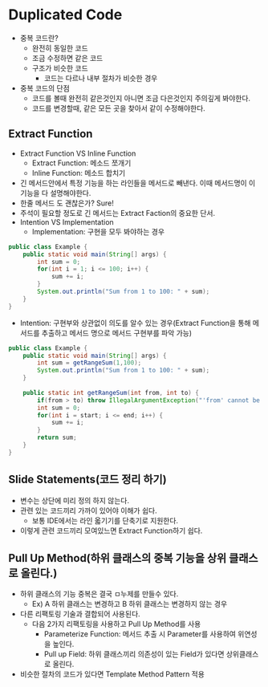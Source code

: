 # Duplicated Code
* 중복 코드란?
  * 완전히 동일한 코드
  * 조금 수정하면 같은 코드
  * 구조가 비슷한 코드
    * 코드는 다르나 내부 절차가 비슷한 경우
* 중복 코드의 단점
  * 코드를 볼때 완전히 같은것인지 아니면 조금 다은것인지 주의깊게 봐야한다.
  * 코드를 변경할때, 같은 모든 곳을 찾아서 같이 수정해야한다.
## Extract Function
* Extract Function VS Inline Function
  * Extract Function: 메소드 쪼개기
  * Inline Function: 메소드 합치기
* 긴 메서드안에서 특정 기능을 하는 라인들을 메서드로 빼낸다. 이때 메서드명이 이 기능을 다 설명해야한다.
* 한줄 메서드 도 괜찮은가? Sure!
* 주석이 필요할 정도로 긴 메서드는 Extract Faction의 중요한 단서.
* Intention VS Implementation
  * Implementation: 구현을 모두 봐야하는 경우

```java
public class Example {
    public static void main(String[] args) {
        int sum = 0;
        for(int i = 1; i <= 100; i++) {
            sum += i;
        }
        System.out.println("Sum from 1 to 100: " + sum);
    }
}
```
  * Intention: 구현부와 상관없이 의도를 알수 있는 경우(Extract Function을 통해 메서드를 추출하고 메서드 명으로 메서드 구현부를 파악 가능)
```java
public class Example {
    public static void main(String[] args) {
        int sum = getRangeSum(1,100);
        System.out.println("Sum from 1 to 100: " + sum);
    }
    
    public static int getRangeSum(int from, int to) {
        if(from > to) throw IllegalArgumentException("'from' cannot be greater than 'to'.");
        int sum = 0;
        for(int i = start; i <= end; i++) {
            sum += i;
        }
        return sum;
    }
}
```
## Slide Statements(코드 정리 하기)
* 변수는 상단에 미리 정의 하지 않는다.
* 관련 있는 코드끼리 가까이 있어야 이해가 쉽다.
  * 보통 IDE에서는 라인 옯기기를 단축기로 지원한다.
* 이렇게 관련 코드끼리 모여있느면 Extract Function하기 쉽다.

## Pull Up Method(하위 클래스의 중복 기능을 상위 클래스로 올린다.)
* 하위 클래스의 기능 중복은 결국 ㅁ누제를 만들수 있다.
  * Ex) A 하위 클래스는 변경하고 B 하위 클래스는 변경하지 않는 경우
* 다른 리팩토링 기술과 결합되어 사용된다.
  * 다음 2가지 리팩토링을 사용하고 Pull Up Method를 사용
    * Parameterize Function: 메서드 추출 시 Parameter를 사용하여 위연성을 높인다.
    * Pull up Field: 하위 클래스끼리 의존성이 있는 Field가 있다면 상위클래스로 올린다.
* 비슷한 절차의 코드가 있다면 Template Method Pattern 적용